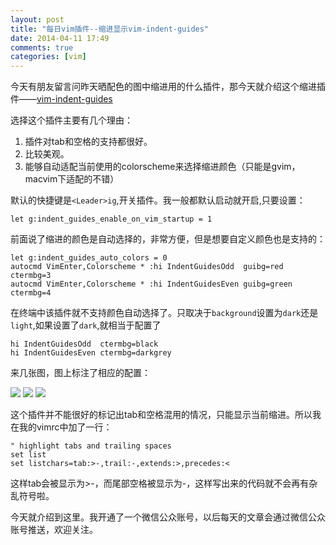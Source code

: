 ```yaml
---
layout: post
title: "每日vim插件--缩进显示vim-indent-guides"
date: 2014-04-11 17:49
comments: true
categories: [vim]
---
```

今天有朋友留言问昨天晒配色的图中缩进用的什么插件，那今天就介绍这个缩进插件——[vim-indent-guides](https://github.com/nathanaelkane/vim-indent-guides)

选择这个插件主要有几个理由：

1. 插件对tab和空格的支持都很好。
2. 比较美观。
3. 能够自动适配当前使用的colorscheme来选择缩进颜色（只能是gvim，macvim下适配的不错）

默认的快捷键是`<Leader>ig`,开关插件。我一般都默认启动就开启,只要设置：

```vim
let g:indent_guides_enable_on_vim_startup = 1
```

前面说了缩进的颜色是自动选择的，非常方便，但是想要自定义颜色也是支持的：

```vim
let g:indent_guides_auto_colors = 0
autocmd VimEnter,Colorscheme * :hi IndentGuidesOdd  guibg=red   ctermbg=3
autocmd VimEnter,Colorscheme * :hi IndentGuidesEven guibg=green ctermbg=4
```

在终端中该插件就不支持颜色自动选择了。只取决于`background`设置为`dark`还是`light`,如果设置了`dark`,就相当于配置了

```vim
hi IndentGuidesOdd  ctermbg=black
hi IndentGuidesEven ctermbg=darkgrey
```
来几张图，图上标注了相应的配置：

![](http://ww4.sinaimg.cn/large/69d56e38gw1efbth8m9aij20cg0cgta5.jpg)
![](http://ww2.sinaimg.cn/large/69d56e38gw1efbtngrerjj20cg0cg3zt.jpg)
![](http://ww2.sinaimg.cn/large/69d56e38gw1efbtqa6k47j20cg0cgjsq.jpg)

这个插件并不能很好的标记出tab和空格混用的情况，只能显示当前缩进。所以我在我的vimrc中加了一行：
```
" highlight tabs and trailing spaces
set list
set listchars=tab:>-,trail:-,extends:>,precedes:<
```
这样tab会被显示为>-，而尾部空格被显示为-，这样写出来的代码就不会再有杂乱符号啦。

今天就介绍到这里。我开通了一个微信公众账号，以后每天的文章会通过微信公众账号推送，欢迎关注。